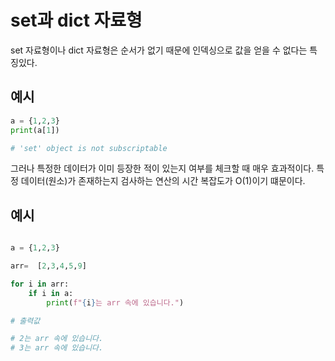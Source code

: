 # set과 dict 자료형

set 자료형이나 dict 자료형은 순서가 없기 때문에 인덱싱으로 값을 얻을 수 없다는 특징있다.

## 예시
``` python
a = {1,2,3}
print(a[1])

# 'set' object is not subscriptable
```
그러나  특정한 데이터가 이미 등장한 적이 있는지 여부를 체크할 때 매우 효과적이다.
특정 데이터(원소)가 존재하는지 검사하는 연산의 시간 복잡도가 O(1)이기 떄문이다.

## 예시
``` python

a = {1,2,3}

arr=  [2,3,4,5,9]

for i in arr:
    if i in a:
        print(f"{i}는 arr 속에 있습니다.")

# 출력값

# 2는 arr 속에 있습니다.
# 3는 arr 속에 있습니다.
```
